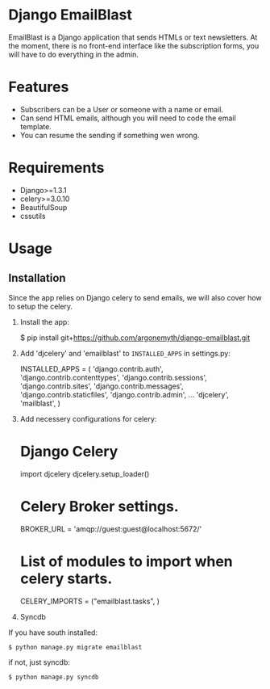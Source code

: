 Django EmailBlast
=================

EmailBlast is a Django application that sends HTMLs or text newsletters. At the moment, there is no front-end interface like the subscription forms, you will have to do everything in the admin.


Features
========

* Subscribers can be a User or someone with a name or email.
* Can send HTML emails, although you will need to code the email template.
* You can resume the sending if something wen wrong. 


Requirements
============

* Django>=1.3.1
* celery>=3.0.10 
* BeautifulSoup
* cssutils

Usage
=====

Installation
------------

Since the app relies on Django celery to send emails, we will also cover how to setup the celery.

1. Install the app:

    $ pip install git+https://github.com/argonemyth/django-emailblast.git

2. Add 'djcelery' and 'emailblast' to `INSTALLED_APPS` in settings.py:

    INSTALLED_APPS = (
        'django.contrib.auth',
        'django.contrib.contenttypes',
        'django.contrib.sessions',
        'django.contrib.sites',
        'django.contrib.messages',
        'django.contrib.staticfiles',
        'django.contrib.admin',
        ...
        'djcelery',
        'mailblast',
    ) 

3. Add necessery configurations for celery:

    # Django Celery
    import djcelery
    djcelery.setup_loader()

    # Celery Broker settings.
    BROKER_URL = 'amqp://guest:guest@localhost:5672/'

    # List of modules to import when celery starts.
    CELERY_IMPORTS = ("emailblast.tasks", )

4. Syncdb

If you have south installed:

    $ python manage.py migrate emailblast

if not, just syncdb:

    $ python manage.py syncdb 


